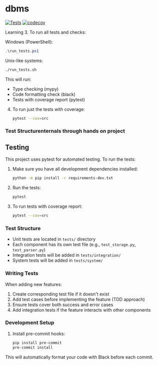 # dbms
[![Tests](https://github.com/GswapG/dbms/actions/workflows/tests.yml/badge.svg)](https://github.com/GswapG/dbms/actions/workflows/tests.yml)
[![codecov](https://codecov.io/gh/GswapG/dbms/graphs/icicle.svg?token=N0E4MJHR2M)](https://codecov.io/gh/GswapG/dbms)

Learning 3. To run all tests and checks:

   Windows (PowerShell):
   ```powershell
   .\run_tests.ps1
   ```

   Unix-like systems:
   ```bash
   ./run_tests.sh
   ```

   This will run:
   - Type checking (mypy)
   - Code formatting check (black)
   - Tests with coverage report (pytest)

4. To run just the tests with coverage:
   ```bash
   pytest --cov=src
   ```

### Test Structurenternals through hands on project

## Testing

This project uses pytest for automated testing. To run the tests:

1. Make sure you have all development dependencies installed:
   ```bash
   python -m pip install -r requirements-dev.txt
   ```

2. Run the tests:
   ```bash
   pytest
   ```

3. To run tests with coverage report:
   ```bash
   pytest --cov=src
   ```

### Test Structure

- Unit tests are located in `tests/` directory
- Each component has its own test file (e.g., `test_storage.py`, `test_parser.py`)
- Integration tests will be added in `tests/integration/`
- System tests will be added in `tests/system/`

### Writing Tests

When adding new features:
1. Create corresponding test file if it doesn't exist
2. Add test cases before implementing the feature (TDD approach)
3. Ensure tests cover both success and error cases
4. Add integration tests if the feature interacts with other components

### Development Setup

1. Install pre-commit hooks:
   ```bash
   pip install pre-commit
   pre-commit install
   ```

This will automatically format your code with Black before each commit.
